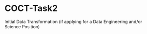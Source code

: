# COCT-Task2
Initial Data Transformation (if applying for a Data Engineering and/or Science Position)
